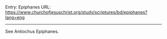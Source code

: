 Entry: Epiphanes
URL: https://www.churchofjesuschrist.org/study/scriptures/bd/epiphanes?lang=eng

---

See Antiochus Epiphanes.
